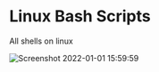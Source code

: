 # Linux Bash Scripts

All shells on linux

![Screenshot 2022-01-01 15:59:59](https://user-images.githubusercontent.com/73679364/147847430-efaa7bac-1af0-465b-a7ce-1f277a5088bf.png)

